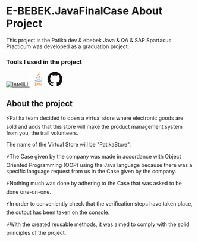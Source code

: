 # E-BEBEK.JavaFinalCase About Project

This project is the Patika dev & ebebek Java & QA & SAP Spartacus Practicum was developed as a graduation project.

### Tools I used in the project <br>
[<a href="https://www.jetbrains.com/idea/features/" target="_blank" rel=”noopener”> <img src="https://encrypted-tbn0.gstatic.com/images?q=tbn:ANd9GcQalKFwVDd0H7Xx8HaqWBbUmDRdrgxUoicGBZC0eIzTsww7Sev-ySXJ3in9Udv2R9CR3lo&usqp=CAU" alt="IntelliJ" width="40" height="40"/> </a>][intellij]
[<img height="40" width="40" src="https://raw.githubusercontent.com/github/explore/5b3600551e122a3277c2c5368af2ad5725ffa9a1/topics/java/java.png">][java]
[<img height="40" width="40" src="https://raw.githubusercontent.com/github/explore/5b3600551e122a3277c2c5368af2ad5725ffa9a1/topics/github/github.png">][github]

[java]: https://www.java.com/
[github]: https://github.com/AliihsanSen
[intellij]: https://www.jetbrains.com/idea/download/#section=windows

## About the project
⚡Patika team decided to open a virtual store where electronic goods are sold and adds that this store will make the product management system from you, the trail volunteers.

The name of the Virtual Store will be "PatikaStore".

⚡The Case given by the company was made in accordance with Object Oriented Programming (OOP) using the Java language because there was a specific language request from us in the Case given by the company.

⚡Nothing much was done by adhering to the Case that was asked to be done one-on-one.

⚡In order to conveniently check that the verification steps have taken place, the output has been taken on the console.

⚡With the created reusable methods, it was aimed to comply with the solid principles of the project.
